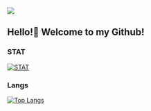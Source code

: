 <image src="https://github.com/bluefirewolf534/bluefirewolf534/blob/master/asset/logo.gif?raw=true">
  
## Hello!👋 Welcome to my Github!

### STAT
[![STAT](https://github-readme-stats.vercel.app/api?username=bluefirewolf534&theme=dark)](#)

### Langs
[![Top Langs](https://github-readme-stats.vercel.app/api/top-langs/?username=bluefirewolf534&langs_count=8&theme=dark)](#)
